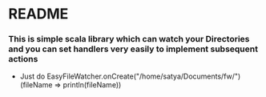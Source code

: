 # README #


### This is simple scala library which can watch your Directories and you can set handlers very easily to implement subsequent actions ###

* Just do 
     EasyFileWatcher.onCreate("/home/satya/Documents/fw/")(fileName => println(fileName))